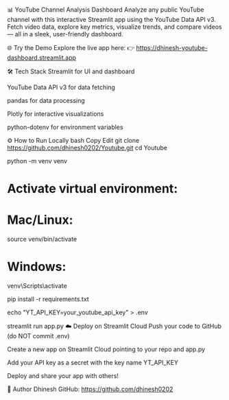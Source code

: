 📊 YouTube Channel Analysis Dashboard
Analyze any public YouTube channel with this interactive Streamlit app using the YouTube Data API v3.
Fetch video data, explore key metrics, visualize trends, and compare videos — all in a sleek, user-friendly dashboard.

🌐 Try the Demo
Explore the live app here:
👉 https://dhinesh-youtube-dashboard.streamlit.app

🛠️ Tech Stack
Streamlit for UI and dashboard

YouTube Data API v3 for data fetching

pandas for data processing

Plotly for interactive visualizations

python-dotenv for environment variables

⚙️ How to Run Locally
bash
Copy
Edit
git clone https://github.com/dhinesh0202/Youtube.git
cd Youtube

python -m venv venv
# Activate virtual environment:
# Mac/Linux:
source venv/bin/activate
# Windows:
venv\Scripts\activate

pip install -r requirements.txt

echo "YT_API_KEY=your_youtube_api_key" > .env

streamlit run app.py
☁️ Deploy on Streamlit Cloud
Push your code to GitHub (do NOT commit .env)

Create a new app on Streamlit Cloud pointing to your repo and app.py

Add your API key as a secret with the key name YT_API_KEY

Deploy and share your app with others!

👤 Author
Dhinesh
GitHub: https://github.com/dhinesh0202
